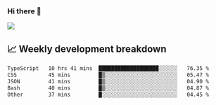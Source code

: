 ### Hi there 👋
<img align="center" src="https://github-readme-stats.vercel.app/api?username=Tumao727&show_icons=true&hide_title=true&theme=dracula" />


## 📈 Weekly development breakdown
<!--START_SECTION:waka-->

```txt
TypeScript   10 hrs 41 mins  ███████████████████░░░░░░   76.35 %
CSS          45 mins         █▒░░░░░░░░░░░░░░░░░░░░░░░   05.47 %
JSON         41 mins         █▒░░░░░░░░░░░░░░░░░░░░░░░   04.90 %
Bash         40 mins         █▒░░░░░░░░░░░░░░░░░░░░░░░   04.87 %
Other        37 mins         █░░░░░░░░░░░░░░░░░░░░░░░░   04.45 %
```

<!--END_SECTION:waka-->